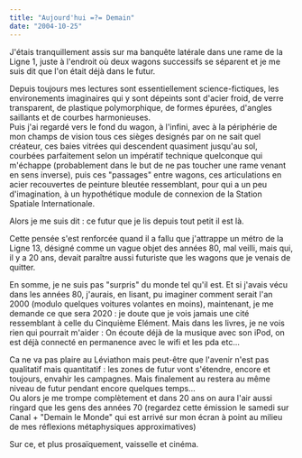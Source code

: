 ```yaml
---
title: "Aujourd'hui =?= Demain"
date: "2004-10-25"
---
```


J'étais tranquillement assis sur ma banquête latérale dans une rame de la Ligne 1, juste à l'endroit où deux wagons successifs se séparent et je me suis dit que l'on était déjà dans le futur.

Depuis toujours mes lectures sont essentiellement science-fictiques, les environements imaginaires qui y sont dépeints sont d'acier froid, de verre transparent, de plastique polymorphique, de formes épurées, d'angles saillants et de courbes harmonieuses.  
Puis j'ai regardé vers le fond du wagon, à l'infini, avec à la périphérie de mon champs de vision tous ces sièges designés par on ne sait quel créateur, ces baies vitrées qui descendent quasiment jusqu'au sol, courbées parfaitement selon un impératif technique quelconque qui m'échappe (probablement dans le but de ne pas toucher une rame venant en sens inverse), puis ces "passages" entre wagons, ces articulations en acier recouvertes de peinture bleutée ressemblant, pour qui a un peu d'imagination, à un hypothétique module de connexion de la Station Spatiale Internationale.

Alors je me suis dit : ce futur que je lis depuis tout petit il est là.

Cette pensée s'est renforcée quand il a fallu que j'attrappe un métro de la Ligne 13, désigné comme un vague objet des années 80, mal veilli, mais qui, il y a 20 ans, devait paraître aussi futuriste que les wagons que je venais de quitter.

En somme, je ne suis pas "surpris" du monde tel qu'il est. Et si j'avais vécu dans les années 80, j'aurais, en lisant, pu imaginer comment serait l'an 2000 (modulo quelques voitures volantes en moins), maintenant, je me demande ce que sera 2020 : je doute que je vois jamais une cité ressemblant à celle du Cinquième Elément. Mais dans les livres, je ne vois rien qui pourrait m'aider : On écoute déjà de la musique avec son iPod, on est déjà connecté en permanence avec le wifi et les pda etc...

Ca ne va pas plaire au Léviathon mais peut-être que l'avenir n'est pas qualitatif mais quantitatif : les zones de futur vont s'étendre, encore et toujours, envahir les campagnes. Mais finalement au restera au même niveau de futur pendant encore quelques temps...  
Ou alors je me trompe complètement et dans 20 ans on aura l'air aussi ringard que les gens des années 70 (regardez cette émission le samedi sur Canal + "Demain le Monde" qui est arrivé sur mon écran à point au milieu de mes réflexions métaphysiques approximatives)

Sur ce, et plus prosaïquement, vaisselle et cinéma.
